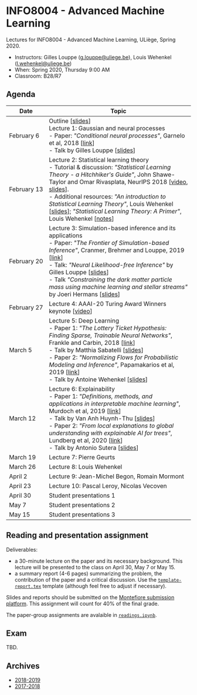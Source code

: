 # INFO8004 - Advanced Machine Learning

Lectures for INFO8004 - Advanced Machine Learning, ULiège, Spring 2020.

- Instructors: Gilles Louppe ([g.louppe@uliege.be](mailto:g.louppe@uliege.be)), Louis Wehenkel ([l.wehenkel@uliege.be](mailto:l.wehenkel@uliege.be))
- When: Spring 2020, Thursday 9:00 AM
- Classroom: B28/R7

## Agenda

| Date | Topic |
| --- | --- |
| February&nbsp;6 | Outline [[slides](https://glouppe.github.io/info8004-advanced-machine-learning/pdf/outline.pdf)]<br>Lecture 1: Gaussian and neural processes<br>- Paper: _"Conditional neural processes"_, Garnelo et al, 2018 [[link](https://arxiv.org/abs/1807.01613)]<br>- Talk by Gilles Louppe [[slides](https://glouppe.github.io/info8004-advanced-machine-learning/pdf/glouppe-gnp.pdf)] |
| February&nbsp;13 | Lecture 2: Statistical learning theory<br>- Tutorial & discussion: _"Statistical Learning Theory - a Hitchhiker's Guide"_, John Shawe-Taylor and Omar Rivasplata, NeurIPS 2018 [[video](https://www.youtube.com/watch?v=m8PLzDmW-TY), [slides](https://media.neurips.cc/Conferences/NIPS2018/Slides/stastical_learning_theory.pdf)].<br>- Additional resources: _"An introduction to Statistical Learning Theory"_, Louis Wehenkel [[slides](https://glouppe.github.io/info8004-advanced-machine-learning/pdf/lwehenkel-intro-slt.pdf)]; _"Statistical Learning Theory: A Primer"_, Louis Wehenkel [[notes](https://glouppe.github.io/info8004-advanced-machine-learning/pdf/lwehenkel-primer.pdf)] |
| February&nbsp;20 | Lecture 3: Simulation-based inference and its applications<br>- Paper: _"The Frontier of Simulation-based Inference"_, Cranmer, Brehmer and Louppe, 2019 [[link](https://arxiv.org/abs/1911.01429)] <br>- Talk: _"Neural Likelihood-free Inference"_ by Gilles Louppe [[slides](https://glouppe.github.io/info8004-advanced-machine-learning/pdf/glouppe-lfi.pdf)]<br>- Talk _"Constraining the dark matter particle mass using machine learning and stellar streams"_ by Joeri Hermans [[slides](https://joerihermans.com/talks/talk-aml-stellar-streams/)] |
| February&nbsp;27 | Lecture 4: AAAI-20 Turing Award Winners keynote [[video](https://www.youtube.com/watch?v=UX8OubxsY8w)] |
| March 5 | Lecture 5: Deep Learning<br>- Paper 1: _"The Lottery Ticket Hypothesis: Finding Sparse, Trainable Neural Networks"_, Frankle and Carbin, 2018 [[link](https://arxiv.org/abs/1803.03635)]<br>- Talk by Matthia Sabatelli [[slides](https://glouppe.github.io/info8004-advanced-machine-learning/pdf/msabatalli-lottery.pdf)]<br>- Paper 2: _"Normalizing Flows for Probabilistic Modeling and Inference"_, Papamakarios et al, 2019 [[link](https://arxiv.org/abs/1912.02762)]<br>- Talk by Antoine Wehenkel [[slides](https://glouppe.github.io/info8004-advanced-machine-learning/pdf/awehenkel-flows.pdf)] | 
| March 12 | Lecture 6: Explainability<br>- Paper 1: _"Definitions, methods, and applications in interpretable machine learning"_, Murdoch et al, 2019 [[link](https://www.pnas.org/content/116/44/22071)]<br>- Talk by Van Anh Huynh-Thu [[slides](https://glouppe.github.io/info8004-advanced-machine-learning/pdf/vahuynhthu-interpretability.pdf)] <br>- Paper 2: _"From local explanations to global understanding with explainable AI for trees"_, Lundberg et al, 2020 [[link](https://www.nature.com/articles/s42256-019-0138-9)]<br>- Talk by Antonio Sutera [[slides](https://glouppe.github.io/info8004-advanced-machine-learning/pdf/asutera-shapley.pdf)]  |
| March 19 | Lecture 7: Pierre Geurts |
| March 26 | Lecture 8: Louis Wehenkel |
| April 2 | Lecture 9: Jean-Michel Begon, Romain Mormont |
| April 23 | Lecture 10: Pascal Leroy, Nicolas Vecoven |
| April 30 | Student presentations 1 |
| May 7 | Student presentations 2 |
| May 15 | Student presentations 3 | 




## Reading and presentation assignment

Deliverables:

- a 30-minute lecture on the paper and its necessary background. This lecture will be presented to the class on April 30, May 7 or May 15.
- a summary report (4-6 pages) summarizing the problem, the contribution of the paper and a critical discussion. Use the [`template-report.tex`](https://raw.githubusercontent.com/glouppe/info8004-advanced-machine-learning/master/template-report.tex) template (although feel free to adjust if necessary).
  
Slides and reports should be submitted on the [Montefiore submission platform](https://submit.montefiore.ulg.ac.be/). This assignment will count for 40% of the final grade.

The paper-group assignments are avalaible in [`readings.ipynb`](https://github.com/glouppe/info8004-advanced-machine-learning/blob/master/readings.ipynb).


## Exam

TBD.

## Archives

- [2018-2019](https://github.com/glouppe/info8004-advanced-machine-learning/tree/info8004-2019)
- [2017-2018](http://www.montefiore.ulg.ac.be/~geurts/Cours/AML/aml2017_2018.html)
